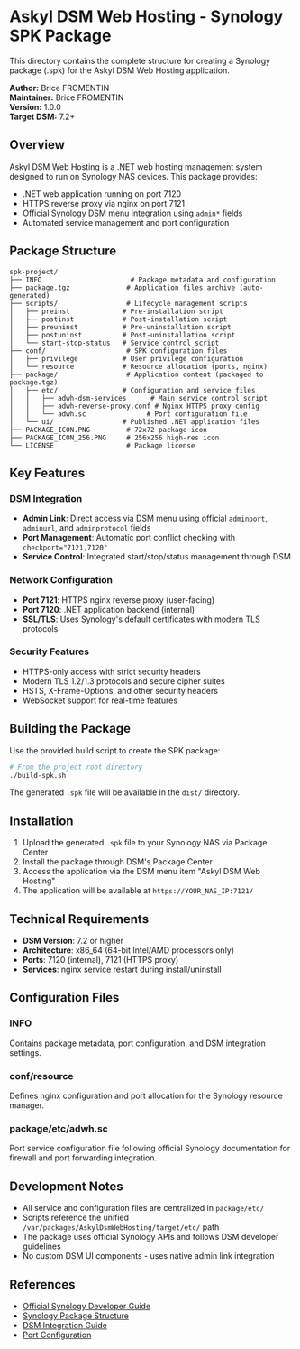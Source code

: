 # Askyl DSM Web Hosting - Synology SPK Package

This directory contains the complete structure for creating a Synology package (.spk) for the Askyl DSM Web Hosting application.

**Author:** Brice FROMENTIN  
**Maintainer:** Brice FROMENTIN  
**Version:** 1.0.0  
**Target DSM:** 7.2+

## Overview

Askyl DSM Web Hosting is a .NET web hosting management system designed to run on Synology NAS devices. This package provides:

- .NET web application running on port 7120
- HTTPS reverse proxy via nginx on port 7121
- Official Synology DSM menu integration using `admin*` fields
- Automated service management and port configuration

## Package Structure

```
spk-project/
├── INFO                      # Package metadata and configuration
├── package.tgz              # Application files archive (auto-generated)
├── scripts/                 # Lifecycle management scripts
│   ├── preinst             # Pre-installation script
│   ├── postinst            # Post-installation script  
│   ├── preuninst           # Pre-uninstallation script
│   ├── postuninst          # Post-uninstallation script
│   └── start-stop-status   # Service control script
├── conf/                    # SPK configuration files
│   ├── privilege           # User privilege configuration
│   └── resource            # Resource allocation (ports, nginx)
├── package/                 # Application content (packaged to package.tgz)
│   ├── etc/                # Configuration and service files
│   │   ├── adwh-dsm-services      # Main service control script
│   │   ├── adwh-reverse-proxy.conf # Nginx HTTPS proxy config
│   │   └── adwh.sc               # Port configuration file
│   └── ui/                 # Published .NET application files
├── PACKAGE_ICON.PNG         # 72x72 package icon
├── PACKAGE_ICON_256.PNG     # 256x256 high-res icon
└── LICENSE                  # Package license
```

## Key Features

### DSM Integration
- **Admin Link**: Direct access via DSM menu using official `adminport`, `adminurl`, and `adminprotocol` fields
- **Port Management**: Automatic port conflict checking with `checkport="7121,7120"`
- **Service Control**: Integrated start/stop/status management through DSM

### Network Configuration
- **Port 7121**: HTTPS nginx reverse proxy (user-facing)
- **Port 7120**: .NET application backend (internal)
- **SSL/TLS**: Uses Synology's default certificates with modern TLS protocols

### Security Features
- HTTPS-only access with strict security headers
- Modern TLS 1.2/1.3 protocols and secure cipher suites
- HSTS, X-Frame-Options, and other security headers
- WebSocket support for real-time features

## Building the Package

Use the provided build script to create the SPK package:

```bash
# From the project root directory
./build-spk.sh
```

The generated `.spk` file will be available in the `dist/` directory.

## Installation

1. Upload the generated `.spk` file to your Synology NAS via Package Center
2. Install the package through DSM's Package Center
3. Access the application via the DSM menu item "Askyl DSM Web Hosting"
4. The application will be available at `https://YOUR_NAS_IP:7121/`

## Technical Requirements

- **DSM Version**: 7.2 or higher
- **Architecture**: x86_64 (64-bit Intel/AMD processors only)
- **Ports**: 7120 (internal), 7121 (HTTPS proxy)
- **Services**: nginx service restart during install/uninstall

## Configuration Files

### INFO
Contains package metadata, port configuration, and DSM integration settings.

### conf/resource
Defines nginx configuration and port allocation for the Synology resource manager.

### package/etc/adwh.sc
Port service configuration file following official Synology documentation for firewall and port forwarding integration.

## Development Notes

- All service and configuration files are centralized in `package/etc/`
- Scripts reference the unified `/var/packages/AskylDsmWebHosting/target/etc/` path
- The package uses official Synology APIs and follows DSM developer guidelines
- No custom DSM UI components - uses native admin link integration

## References

- [Official Synology Developer Guide](https://help.synology.com/developer-guide/)
- [Synology Package Structure](https://help.synology.com/developer-guide/synology_package/introduction.html)
- [DSM Integration Guide](https://help.synology.com/developer-guide/integrate_dsm/integration.html)
- [Port Configuration](https://help.synology.com/developer-guide/integrate_dsm/ports.html)
